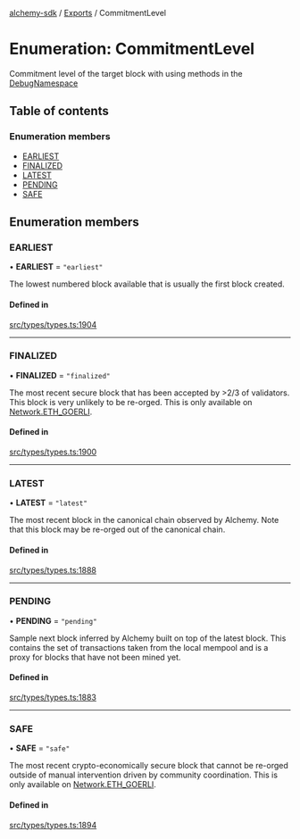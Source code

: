 [alchemy-sdk](../README.md) / [Exports](../modules.md) / CommitmentLevel

# Enumeration: CommitmentLevel

Commitment level of the target block with using methods in the
[DebugNamespace](../classes/DebugNamespace.md)

## Table of contents

### Enumeration members

- [EARLIEST](CommitmentLevel.md#earliest)
- [FINALIZED](CommitmentLevel.md#finalized)
- [LATEST](CommitmentLevel.md#latest)
- [PENDING](CommitmentLevel.md#pending)
- [SAFE](CommitmentLevel.md#safe)

## Enumeration members

### EARLIEST

• **EARLIEST** = `"earliest"`

The lowest numbered block available that is usually the first block created.

#### Defined in

[src/types/types.ts:1904](https://github.com/alchemyplatform/alchemy-sdk-js/blob/0c05b32/src/types/types.ts#L1904)

___

### FINALIZED

• **FINALIZED** = `"finalized"`

The most recent secure block that has been accepted by >2/3 of validators.
This block is very unlikely to be re-orged. This is only available on
[Network.ETH_GOERLI](Network.md#eth_goerli).

#### Defined in

[src/types/types.ts:1900](https://github.com/alchemyplatform/alchemy-sdk-js/blob/0c05b32/src/types/types.ts#L1900)

___

### LATEST

• **LATEST** = `"latest"`

The most recent block in the canonical chain observed by Alchemy. Note that
this block may be re-orged out of the canonical chain.

#### Defined in

[src/types/types.ts:1888](https://github.com/alchemyplatform/alchemy-sdk-js/blob/0c05b32/src/types/types.ts#L1888)

___

### PENDING

• **PENDING** = `"pending"`

Sample next block inferred by Alchemy built on top of the latest block.
This contains the set of transactions taken from the local mempool and
is a proxy for blocks that have not been mined yet.

#### Defined in

[src/types/types.ts:1883](https://github.com/alchemyplatform/alchemy-sdk-js/blob/0c05b32/src/types/types.ts#L1883)

___

### SAFE

• **SAFE** = `"safe"`

The most recent crypto-economically secure block that cannot be re-orged
outside of manual intervention driven by community coordination. This is
only available on [Network.ETH_GOERLI](Network.md#eth_goerli).

#### Defined in

[src/types/types.ts:1894](https://github.com/alchemyplatform/alchemy-sdk-js/blob/0c05b32/src/types/types.ts#L1894)
